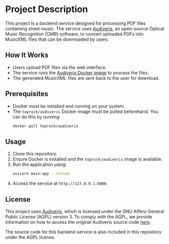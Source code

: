 # Project Description

This project is a backend service designed for processing PDF files containing sheet music. The service uses [Audiveris](https://github.com/Audiveris/audiveris), an open-source Optical Music Recognition (OMR) software, to convert uploaded PDFs into MusicXML files that can be downloaded by users.

## How It Works
- Users upload PDF files via the web interface.
- The service runs the [Audiveris Docker image](https://hub.docker.com/r/toprock/audiveris) to process the files.
- The generated MusicXML files are sent back to the user for download.

## Prerequisites
- Docker must be installed and running on your system.
- The `toprock/audiveris` Docker image must be pulled beforehand. You can do this by running:
  ```bash
  docker pull toprock/audiveris
  ```

## Usage
1. Clone this repository.
2. Ensure Docker is installed and the `toprock/audiveris` image is available.
3. Run the application using:
   ```bash
   uvicorn main:app --reload
   ```
4. Access the service at `http://127.0.0.1:8000`.

## License
This project uses [Audiveris](https://github.com/Audiveris/audiveris), which is licensed under the GNU Affero General Public License (AGPL) version 3. To comply with the AGPL, we provide information on how to access the original Audiveris source code [here](https://github.com/Audiveris/audiveris).

The source code for this backend service is also included in this repository under the AGPL license.
